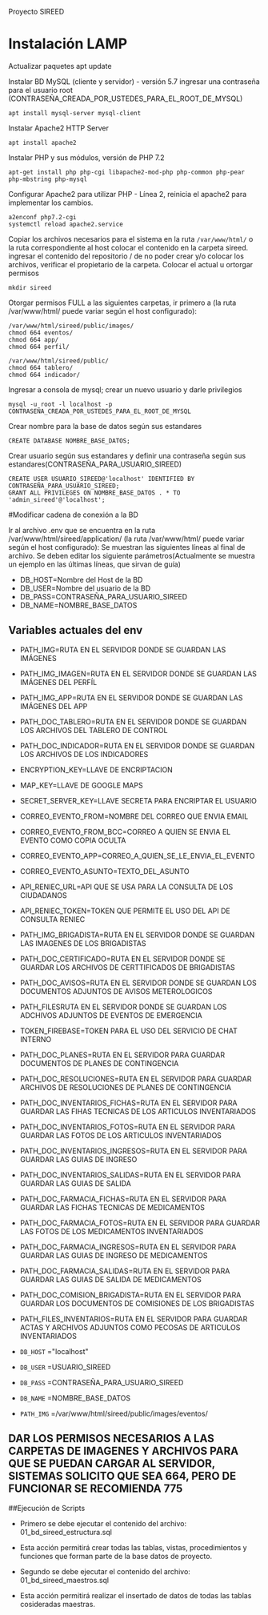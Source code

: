 Proyecto SIREED


Instalación LAMP
================

Actualizar paquetes
apt update

Instalar BD MySQL (cliente y servidor) - versión 5.7 ingresar una contraseña para el usuario root (CONTRASEÑA_CREADA_POR_USTEDES_PARA_EL_ROOT_DE_MYSQL)

```
apt install mysql-server mysql-client
```
Instalar Apache2 HTTP Server
```
apt install apache2
```

Instalar PHP y sus módulos, versión de PHP 7.2
```
apt-get install php php-cgi libapache2-mod-php php-common php-pear php-mbstring php-mysql
```

Configurar Apache2 para utilizar PHP - Línea 2, reinicia el apache2 para implementar los cambios.
```
a2enconf php7.2-cgi
systemctl reload apache2.service
```

Copiar los archivos necesarios para el sistema en la ruta ```/var/www/html/``` o la ruta correspondiente al host
colocar el contenido en la carpeta sireed. ingresar el contenido del repositorio / de no poder crear y/o colocar los archivos, verificar el propietario de la carpeta. Colocar el actual u ortorgar permisos
```
mkdir sireed
```

Otorgar permisos FULL a las siguientes carpetas, ir primero a (la ruta /var/www/html/ puede variar según el host configurado):
```
/var/www/html/sireed/public/images/
chmod 664 eventos/
chmod 664 app/
chmod 664 perfil/

/var/www/html/sireed/public/
chmod 664 tablero/
chmod 664 indicador/
```

Ingresar a consola de mysql; crear un nuevo usuario y darle privilegios
```
mysql -u root -l localhost -p 
CONTRASEÑA_CREADA_POR_USTEDES_PARA_EL_ROOT_DE_MYSQL
```

Crear nombre para la base de datos según sus estandares
```
CREATE DATABASE NOMBRE_BASE_DATOS;
```

Crear usuario según sus estandares y definir una contraseña según sus estandares(CONTRASEÑA_PARA_USUARIO_SIREED)
```
CREATE USER USUARIO_SIREED@'localhost' IDENTIFIED BY CONTRASEÑA_PARA_USUARIO_SIREED;
GRANT ALL PRIVILEGES ON NOMBRE_BASE_DATOS . * TO 'admin_sireed'@'localhost';
```

#Modificar cadena de conexión a la BD

Ir al archivo .env que se encuentra en la ruta /var/www/html/sireed/application/ (la ruta /var/www/html/ puede variar según el host configurado):
Se muestran las siguientes líneas al final de archivo. Se deben editar los siguiente parámetros(Actualmente se muestra un ejemplo en las últimas líneas, que sirvan de guía)

* DB_HOST=Nombre del Host de la BD
* DB_USER=Nombre del usuario de la BD
* DB_PASS=CONTRASEÑA_PARA_USUARIO_SIREED
* DB_NAME=NOMBRE_BASE_DATOS

## Variables actuales del env

* PATH_IMG=RUTA EN EL SERVIDOR DONDE SE GUARDAN LAS IMÁGENES
* PATH_IMG_IMAGEN=RUTA EN EL SERVIDOR DONDE SE GUARDAN LAS IMÁGENES DEL PERFÍL
* PATH_IMG_APP=RUTA EN EL SERVIDOR DONDE SE GUARDAN LAS IMÁGENES DEL APP
* PATH_DOC_TABLERO=RUTA EN EL SERVIDOR DONDE SE GUARDAN LOS ARCHIVOS DEL TABLERO DE CONTROL
* PATH_DOC_INDICADOR=RUTA EN EL SERVIDOR DONDE SE GUARDAN LOS ARCHIVOS DE LOS INDICADORES
* ENCRYPTION_KEY=LLAVE DE ENCRIPTACION
* MAP_KEY=LLAVE DE GOOGLE MAPS
* SECRET_SERVER_KEY=LLAVE SECRETA PARA ENCRIPTAR EL USUARIO
* CORREO_EVENTO_FROM=NOMBRE DEL CORREO QUE ENVIA EMAIL
* CORREO_EVENTO_FROM_BCC=CORREO A QUIEN SE ENVIA EL EVENTO COMO COPIA OCULTA
* CORREO_EVENTO_APP=CORREO_A_QUIEN_SE_LE_ENVIA_EL_EVENTO
* CORREO_EVENTO_ASUNTO=TEXTO_DEL_ASUNTO
* API_RENIEC_URL=API QUE SE USA PARA LA CONSULTA DE LOS CIUDADANOS
* API_RENIEC_TOKEN=TOKEN QUE PERMITE EL USO DEL API DE CONSULTA RENIEC
* PATH_IMG_BRIGADISTA=RUTA EN EL SERVIDOR DONDE SE GUARDAN LAS IMAGENES DE LOS BRIGADISTAS
* PATH_DOC_CERTIFICADO=RUTA EN EL SERVIDOR DONDE SE GUARDAR LOS ARCHIVOS DE CERTTIFICADOS DE BRIGADISTAS
* PATH_DOC_AVISOS=RUTA EN EL SERVIDOR DONDE SE GUARDAN LOS DOCUMENTOS ADJUNTOS DE AVISOS METEROLOGICOS
* PATH_FILESRUTA EN EL SERVIDOR DONDE SE GUARDAN LOS ADCHIVOS ADJUNTOS DE EVENTOS DE EMERGENCIA
* TOKEN_FIREBASE=TOKEN PARA EL USO DEL SERVICIO DE CHAT INTERNO
* PATH_DOC_PLANES=RUTA EN EL SERVIDOR PARA GUARDAR DOCUMENTOS DE PLANES DE CONTINGENCIA
* PATH_DOC_RESOLUCIONES=RUTA EN EL SERVIDOR PARA GUARDAR ARCHIVOS DE RESOLUCIONES DE PLANES DE CONTINGENCIA
* PATH_DOC_INVENTARIOS_FICHAS=RUTA EN EL SERVIDOR PARA GUARDAR LAS FIHAS TECNICAS DE LOS ARTICULOS INVENTARIADOS
* PATH_DOC_INVENTARIOS_FOTOS=RUTA EN EL SERVIDOR PARA GUARDAR LAS FOTOS DE LOS ARTICULOS INVENTARIADOS
* PATH_DOC_INVENTARIOS_INGRESOS=RUTA EN EL SERVIDOR PARA GUARDAR LAS GUIAS DE INGRESO 
* PATH_DOC_INVENTARIOS_SALIDAS=RUTA EN EL SERVIDOR PARA GUARDAR LAS GUIAS DE SALIDA
* PATH_DOC_FARMACIA_FICHAS=RUTA EN EL SERVIDOR PARA GUARDAR LAS FICHAS TECNICAS DE MEDICAMENTOS
* PATH_DOC_FARMACIA_FOTOS=RUTA EN EL SERVIDOR PARA GUARDAR LAS FOTOS DE LOS MEDICAMENTOS INVENTARIADOS
* PATH_DOC_FARMACIA_INGRESOS=RUTA EN EL SERVIDOR PARA GUARDAR LAS GUIAS DE INGRESO DE MEDICAMENTOS
* PATH_DOC_FARMACIA_SALIDAS=RUTA EN EL SERVIDOR PARA GUARDAR LAS GUIAS DE SALIDA DE MEDICAMENTOS
* PATH_DOC_COMISION_BRIGADISTA=RUTA EN EL SERVIDOR PARA GUARDAR LOS DOCUMENTOS DE COMISIONES DE LOS BRIGADISTAS
* PATH_FILES_INVENTARIOS=RUTA EN EL SERVIDOR PARA GUARDAR ACTAS Y ARCHIVOS ADJUNTOS COMO PECOSAS DE ARTICULOS INVENTARIADOS

* `DB_HOST` ="localhost"
* `DB_USER` =USUARIO_SIREED
* `DB_PASS` =CONTRASEÑA_PARA_USUARIO_SIREED
* `DB_NAME` =NOMBRE_BASE_DATOS
* `PATH_IMG` =/var/www/html/sireed/public/images/eventos/

## DAR LOS PERMISOS NECESARIOS A LAS CARPETAS DE IMAGENES Y ARCHIVOS PARA QUE SE PUEDAN CARGAR AL SERVIDOR, SISTEMAS SOLICITO QUE SEA 664, PERO DE FUNCIONAR SE RECOMIENDA 775


##Ejecución de Scripts

* Primero se debe ejecutar el contenido del archivo: 01_bd_sireed_estructura.sql

* Esta acción permitirá crear todas las tablas, vistas, procedimientos y funciones que forman parte de la base datos de proyecto.

* Segundo se debe ejecutar el contenido del archivo: 01_bd_sireed_maestros.sql

* Esta acción permitirá  realizar el insertado de datos de todas las tablas cosideradas maestras.
